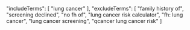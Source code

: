 "includeTerms": [
    "lung cancer"
  ],
  "excludeTerms": [
    "family history of",
    "screening declined",
    "no fh of",
    "lung cancer risk calculator",
    "fh: lung cancer",
    "lung cancer screening",
    "qcancer lung cancer risk"
  ]